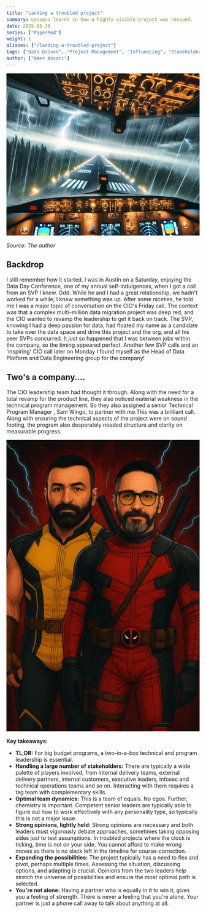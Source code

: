 ```yaml
---
title: "Landing a troubled project"
summary: Lessons learnt in how a highly visible project was rescued. 
date: 2025-05-30
series: ["PaperMod"]
weight: 1
aliases: ["/landing-a-troubled-project"]
tags: ["Data Driven", "Project Management", "Influencing", "Stakeholder Management"]
author: ["Omer Ansari"]
---
```


![regular](images/rough-landing.png)

*Source: The author*

## Backdrop
I still remember how it started. I was in Austin on a Saturday, enjoying the Data Day Conference, one of my annual self-indulgences, when I got a call from an SVP I knew. Odd. While he and I had a great relationship, we hadn't worked for a while; I knew something was up. After some niceties, he told me I was a major topic of conversation on the CIO's Friday call. The context was that a complex multi-million data migration project was deep red, and the CIO wanted to revamp the leadership to get it back on track. The SVP, knowing I had a deep passion for data, had floated my name as a candidate to take over the data space and drive this project and the org, and all his peer SVPs concurred. It just so happened that I was between jobs within the company, so the timing appeared perfect. Another few SVP calls and an 'inspiring' CIO call later on Monday I found myself as the Head of Data Platform and Data Engineering group for the company!

## Two's a company….
The CIO leadership team had thought it through. Along with the need for a total revamp for the product line, they also noticed material weakness in the technical program management. So they also assigned a senior Technical Program Manager , Sam Wingo, to partner with me.This was a brilliant call. Along with ensuring the technical aspects of the project were on sound footing, the program also desperately needed structure and clarity on measurable progress.

![regular](images/sam-and-omer.png)

**Key takeaways:**
* **TL;DR:** For big budget programs, a two-in-a-box technical and program leadership is essential. 
* **Handling a large number of stakeholders:** There are typically a wide palette of players involved, from internal delivery teams, external delivery partners, internal customers, executive leaders, infosec and technical operations teams and so on. Interacting with them requires a tag team with complementary skills.
* **Optimal team dynamics:** This is a team of equals. No egos. Further, chemistry is important. Competent senior leaders are typically able to figure out how to work effectively with any personality type, so typically this is not a major issue.
* **Strong opinions, lightly held:** Strong opinions are necessary and both leaders must vigorously debate approaches, sometimes taking opposing sides just to test assumptions. In troubled projects where the clock is ticking, time is not on your side. You cannot afford to make wrong moves as there is no slack left in the timeline for course-correction.  
* **Expanding the possibilities:** The project typically has a need to flex and pivot, perhaps multiple times. Assessing the situation, discussing options, and adapting is crucial. Opinions from the two leaders help stretch the universe of possibilities and ensure the most optimal path is selected.
* **You're not alone:** Having a partner who is equally in it to win it, gives you a feeling of strength. There is never a feeling that you're alone. Your partner is just a phone call away to talk about anything at all.

